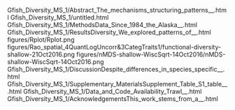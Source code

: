 Gfish_Diversity_MS_1/Abstract_The_mechanisms_structuring_patterns__.html
Gfish_Diversity_MS_1/untitled.html
Gfish_Diversity_MS_1/MethodsData_Since_1984_the_Alaska__.html
Gfish_Diversity_MS_1/ResultsDiversity_We_explored_patterns_of__.html
figures/Rplot/Rplot.png
figures/Rao_spatial_4QuantLogUncorr&3CategTraits1/functional-diversity-shallow-21Oct2016.png
figures/nMDS-shallow-WiscSqrt-14Oct2016/nMDS-shallow-WiscSqrt-14Oct2016.png
Gfish_Diversity_MS_1/DiscussionDespite_differences_in_species_specific__.html
Gfish_Diversity_MS_1/Supplementary_MaterialsSupplement_Table_S1_table__.html
Gfish_Diversity_MS_1/Data_and_Code_Availability_Trawl__.html
Gfish_Diversity_MS_1/AcknowledgementsThis_work_stems_from_a__.html
